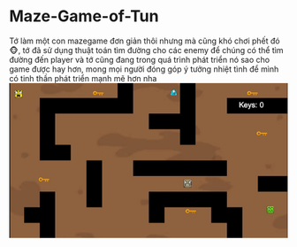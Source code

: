 # Maze-Game-of-Tun
Tớ làm một con mazegame đơn giản thôi nhưng mà cũng khó chơi phết đó 🐵, tớ đã sử dụng thuật toán tìm đường cho các enemy để chúng có thể tìm đường đến player và tớ cũng đang trong quá trình phát triển nó sao cho game được hay hơn, mong mọi người đóng góp ý tưởng nhiệt tình để mình có tinh thần phát triển mạnh mẽ hơn nha
![Game block pathfinding](Assets/Image/demogame.jpg)

